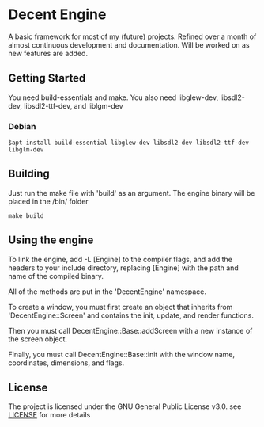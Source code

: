 # Decent Engine

A basic framework for most of my (future) projects. Refined over a month of almost continuous development and documentation. Will be worked on as new features are added.

## Getting Started

You need build-essentials and make. You also need libglew-dev, libsdl2-dev, libsdl2-ttf-dev, and liblgm-dev

### Debian
```
$apt install build-essential libglew-dev libsdl2-dev libsdl2-ttf-dev libglm-dev
```

## Building

Just run the make file with 'build' as an argument. The engine binary will be placed in the /bin/ folder

```
make build
```

## Using the engine

To link the engine, add -L [Engine] to the compiler flags, and add the headers to your include directory, replacing [Engine] with the path and name of the compiled binary.

All of the methods are put in the 'DecentEngine' namespace.

To create a window, you must first create an object that inherits from 'DecentEngine::Screen' and contains the init, update, and render functions.

Then you must call DecentEngine::Base::addScreen with a new instance of the screen object.

Finally, you must call DecentEngine::Base::init with the window name, coordinates, dimensions, and flags.

## License

The project is licensed under the GNU General Public License v3.0. see [LICENSE](LICENSE) for more details
